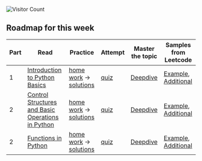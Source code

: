 ![Visitor Count](https://visitor-badge.laobi.icu/badge?page_id=simplifylearning101.dsa_with_python)

## Roadmap for this week
| Part | Read | Practice | Attempt | Master the topic | Samples from Leetcode |
|---|---|---|---|---|---|
| 1 | [Introduction to Python Basics](materials/1_1.markdown) | [home work](materials/1_2.markdown) -> [solutions](materials/1_3.markdown)|[quiz](materials/1_4.markdown)|[Deepdive](materials/1_5.markdown)| [Example](materials/1_6.markdown), [Additional](materials/1_7.markdown) |
| 2 | [Control Structures and Basic Operations in Python](materials/2_1.markdown) | [home work](materials/2_2.markdown) -> [solutions](materials/2_3.markdown)|[quiz](materials/2_4.markdown)|[Deepdive](materials/2_5.markdown)| [Example](materials/2_6.markdown), [Additional](materials/2_7.markdown) |
| 2 | [Functions in Python](materials/3_1.markdown) | [home work](materials/3_2.markdown) -> [solutions](materials/3_3.markdown)|[quiz](materials/3_4.markdown)|[Deepdive](materials/3_5.markdown)| [Example](materials/3_6.markdown), [Additional](materials/3_7.markdown) |
